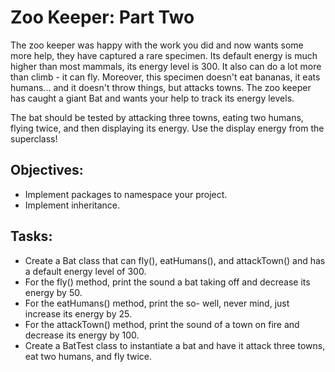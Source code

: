 # Zoo Keeper: Part Two

The zoo keeper was happy with the work you did and now wants some more help, they have captured a rare specimen. Its default energy is much higher than most mammals, its energy level is 300. It also can do a lot more than climb - it can fly. Moreover, this specimen doesn't eat bananas, it eats humans... and it doesn't throw things, but attacks towns. The zoo keeper has caught a giant Bat and wants your help to track its energy levels.

The bat should be tested by attacking three towns, eating two humans, flying twice, and then displaying its energy. Use the display energy from the superclass!

## Objectives:
* Implement packages to namespace your project.
* Implement inheritance.

## Tasks:
* Create a Bat class that can fly(), eatHumans(), and attackTown() and has a default energy level of 300.
* For the fly() method, print the sound a bat taking off and decrease its energy by 50.
* For the eatHumans() method, print the so- well, never mind, just increase its energy by 25.
* For the attackTown() method, print the sound of a town on fire and decrease its energy by 100.
* Create a BatTest class to instantiate a bat and have it attack three towns, eat two humans, and fly twice.
